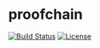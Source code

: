 # proofchain

[![Build Status](https://www.travis-ci.com/alexcambose/proofchain.svg?branch=master)](https://www.travis-ci.com/alexcambose/proofchain)
[![License](https://badgen.net/github/license/alexcambose/proofchain)](./LICENSE)
